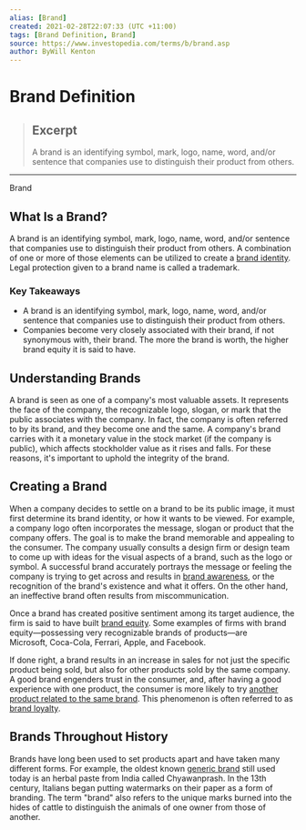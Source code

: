 ```yaml
---
alias: [Brand]
created: 2021-02-28T22:07:33 (UTC +11:00)
tags: [Brand Definition, Brand]
source: https://www.investopedia.com/terms/b/brand.asp
author: ByWill Kenton
---
```


# Brand Definition

> ## Excerpt
> A brand is an identifying symbol, mark, logo, name, word, and/or sentence that companies use to distinguish their product from others.

---

Brand
## What Is a Brand?

A brand is an identifying symbol, mark, logo, name, word, and/or sentence that companies use to distinguish their product from others. A combination of one or more of those elements can be utilized to create a [brand identity](https://www.investopedia.com/terms/b/brand-identity.asp). Legal protection given to a brand name is called a trademark.

### Key Takeaways

-   A brand is an identifying symbol, mark, logo, name, word, and/or sentence that companies use to distinguish their product from others.
-   Companies become very closely associated with their brand, if not synonymous with, their brand. The more the brand is worth, the higher brand equity it is said to have.

## Understanding Brands

A brand is seen as one of a company's most valuable assets. It represents the face of the company, the recognizable logo, slogan, or mark that the public associates with the company. In fact, the company is often referred to by its brand, and they become one and the same. A company's brand carries with it a monetary value in the stock market (if the company is public), which affects stockholder value as it rises and falls. For these reasons, it's important to uphold the integrity of the brand.

## Creating a Brand

When a company decides to settle on a brand to be its public image, it must first determine its brand identity, or how it wants to be viewed. For example, a company logo often incorporates the message, slogan or product that the company offers. The goal is to make the brand memorable and appealing to the consumer. The company usually consults a design firm or design team to come up with ideas for the visual aspects of a brand, such as the logo or symbol. A successful brand accurately portrays the message or feeling the company is trying to get across and results in [brand awareness](https://www.investopedia.com/terms/b/brandawareness.asp), or the recognition of the brand's existence and what it offers. On the other hand, an ineffective brand often results from miscommunication.

Once a brand has created positive sentiment among its target audience, the firm is said to have built [brand equity](https://www.investopedia.com/terms/b/brandequity.asp). Some examples of firms with brand equity—possessing very recognizable brands of products—are Microsoft, Coca-Cola, Ferrari, Apple, and Facebook.

If done right, a brand results in an increase in sales for not just the specific product being sold, but also for other products sold by the same company. A good brand engenders trust in the consumer, and, after having a good experience with one product, the consumer is more likely to try [another product related to the same brand](https://www.investopedia.com/terms/p/product-family.asp). This phenomenon is often referred to as [brand loyalty](https://www.investopedia.com/terms/b/brand-loyalty.asp).

## Brands Throughout History

Brands have long been used to set products apart and have taken many different forms. For example, the oldest known [generic brand](https://www.investopedia.com/terms/g/generic-brand.asp) still used today is an herbal paste from India called Chyawanprash. In the 13th century, Italians began putting watermarks on their paper as a form of branding. The term "brand" also refers to the unique marks burned into the hides of cattle to distinguish the animals of one owner from those of another.
